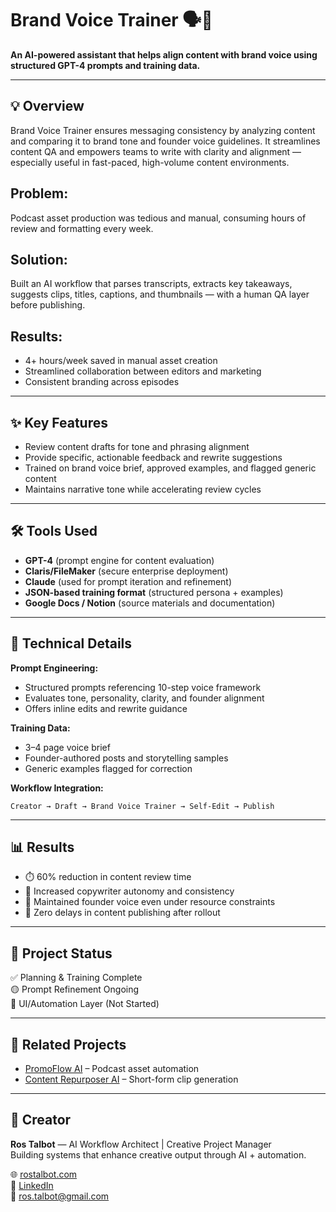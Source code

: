 # Brand Voice Trainer 🗣️🤖  
**An AI-powered assistant that helps align content with brand voice using structured GPT-4 prompts and training data.**

---

## 💡 Overview  
Brand Voice Trainer ensures messaging consistency by analyzing content and comparing it to brand tone and founder voice guidelines. It streamlines content QA and empowers teams to write with clarity and alignment — especially useful in fast-paced, high-volume content environments.

## Problem:
Podcast asset production was tedious and manual, consuming hours of review and formatting every week.

## Solution:
Built an AI workflow that parses transcripts, extracts key takeaways, suggests clips, titles, captions, and thumbnails — with a human QA layer before publishing.

## Results:
- 4+ hours/week saved in manual asset creation
- Streamlined collaboration between editors and marketing
- Consistent branding across episodes

---

## ✨ Key Features
- Review content drafts for tone and phrasing alignment  
- Provide specific, actionable feedback and rewrite suggestions  
- Trained on brand voice brief, approved examples, and flagged generic content  
- Maintains narrative tone while accelerating review cycles

---

## 🛠️ Tools Used
- **GPT-4** (prompt engine for content evaluation)  
- **Claris/FileMaker** (secure enterprise deployment)  
- **Claude** (used for prompt iteration and refinement)  
- **JSON-based training format** (structured persona + examples)  
- **Google Docs / Notion** (source materials and documentation)

---

## 🔧 Technical Details

**Prompt Engineering:**  
- Structured prompts referencing 10-step voice framework  
- Evaluates tone, personality, clarity, and founder alignment  
- Offers inline edits and rewrite guidance  

**Training Data:**  
- 3–4 page voice brief  
- Founder-authored posts and storytelling samples  
- Generic examples flagged for correction  

**Workflow Integration:**  
```
Creator → Draft → Brand Voice Trainer → Self-Edit → Publish
```

---

## 📊 Results  
- ⏱️ 60% reduction in content review time  
- 🧠 Increased copywriter autonomy and consistency  
- 📝 Maintained founder voice even under resource constraints  
- 🚀 Zero delays in content publishing after rollout

---

## 📌 Project Status  
✅ Planning & Training Complete  
🟡 Prompt Refinement Ongoing  
🔴 UI/Automation Layer (Not Started)

---

## 🔗 Related Projects  
- [PromoFlow AI](https://github.com/RosTalbot/promoflow-ai) – Podcast asset automation  
- [Content Repurposer AI](https://github.com/RosTalbot/content-repurposer-ai) – Short-form clip generation

---

## 👤 Creator  
**Ros Talbot** — AI Workflow Architect | Creative Project Manager  
Building systems that enhance creative output through AI + automation.

🌐 [rostalbot.com](https://rostalbot.com)  
💼 [LinkedIn](https://www.linkedin.com/in/rostalbot)  
📧 [ros.talbot@gmail.com](mailto:ros.talbot@gmail.com)
